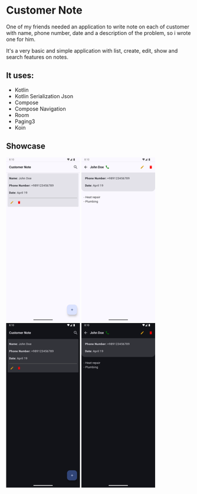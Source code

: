 # Customer Note
One of my friends needed an application to write note on each of customer with name, phone number, date and a description of the problem, so i wrote one for him.

It's a very basic and simple application with list, create, edit, show and search features on notes.


## It uses:
* Kotlin
* Kotlin Serialization Json
* Compose
* Compose Navigation
* Room
* Paging3
* Koin

## Showcase
<img src="/assets/app1.png" width="200" title="Customer Note screenshot 1" alt="Customer Note screenshot 1"/> <img src="/assets/app2.png" width="200" title="Customer Note screenshot 1" alt="Customer Note screenshot 1"/>
<img src="/assets/app_dark1.png" width="200" title="Customer Note screenshot 1" alt="Customer Note screenshot 1"/> <img src="/assets/app_dark2.png" width="200" title="Customer Note screenshot 1" alt="Customer Note screenshot 1"/>
